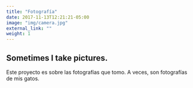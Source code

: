 ```yaml
---
title: "Fotografía"
date: 2017-11-13T12:21:21-05:00
image: "img/camera.jpg"
external_link: ""
weight: 1
---
```


## Sometimes I take pictures.

Este proyecto es sobre las fotografías que tomo. A veces, son fotografías de mis gatos.